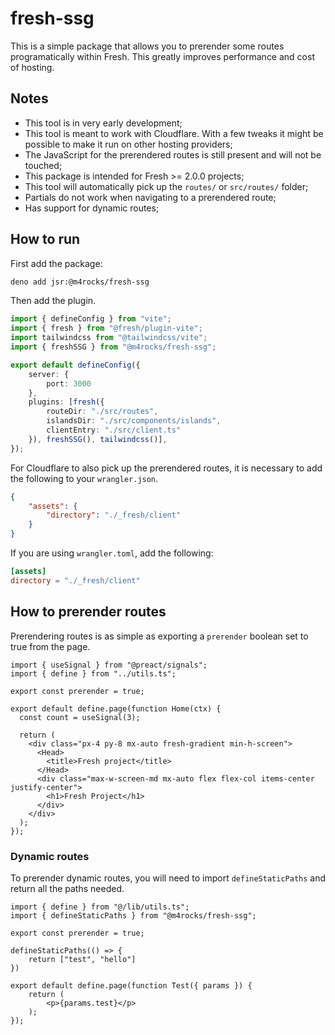 # fresh-ssg

This is a simple package that allows you to prerender some routes programatically within
Fresh. This greatly improves performance and cost of hosting.

## Notes
* This tool is in very early development;
* This tool is meant to work with Cloudflare. With a few tweaks it might be possible to make it run on other hosting providers;
* The JavaScript for the prerendered routes is still present and will not be touched;
* This package is intended for Fresh >= 2.0.0 projects;
* This tool will automatically pick up the `routes/` or `src/routes/` folder;
* Partials do not work when navigating to a prerendered route;
* Has support for dynamic routes;

## How to run

First add the package:
```bash
deno add jsr:@m4rocks/fresh-ssg
```

Then add the plugin.
```ts
import { defineConfig } from "vite";
import { fresh } from "@fresh/plugin-vite";
import tailwindcss from "@tailwindcss/vite";
import { freshSSG } from "@m4rocks/fresh-ssg";

export default defineConfig({
	server: {
		port: 3000
	},
	plugins: [fresh({
		routeDir: "./src/routes",
		islandsDir: "./src/components/islands",
		clientEntry: "./src/client.ts"
	}), freshSSG(), tailwindcss()],
});
```

For Cloudflare to also pick up the prerendered routes, it is necessary to add the following to your `wrangler.json`.
```json
{
	"assets": {
		"directory": "./_fresh/client"
	}
}
```

If you are using `wrangler.toml`, add the following:
```toml
[assets]
directory = "./_fresh/client"
```

## How to prerender routes

Prerendering routes is as simple as exporting a `prerender` boolean set to true from the page.

```tsx
import { useSignal } from "@preact/signals";
import { define } from "../utils.ts";

export const prerender = true;

export default define.page(function Home(ctx) {
  const count = useSignal(3);

  return (
    <div class="px-4 py-8 mx-auto fresh-gradient min-h-screen">
      <Head>
        <title>Fresh project</title>
      </Head>
      <div class="max-w-screen-md mx-auto flex flex-col items-center justify-center">
        <h1>Fresh Project</h1>
      </div>
    </div>
  );
});
```

### Dynamic routes

To prerender dynamic routes, you will need to import `defineStaticPaths` and return all the paths needed.

```tsx
import { define } from "@/lib/utils.ts";
import { defineStaticPaths } from "@m4rocks/fresh-ssg";

export const prerender = true;

defineStaticPaths(() => {
	return ["test", "hello"]
})

export default define.page(function Test({ params }) {
	return (
		<p>{params.test}</p>
	);
});
```
